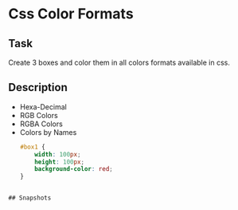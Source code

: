 # Css Color Formats

## Task

Create 3 boxes and color them in all colors formats available in css.

## Description

- Hexa-Decimal
- RGB Colors
- RGBA Colors
- Colors by Names
    ```css
    #box1 {
        width: 100px;
        height: 100px;
        background-color: red;
    }
```

## Snapshots